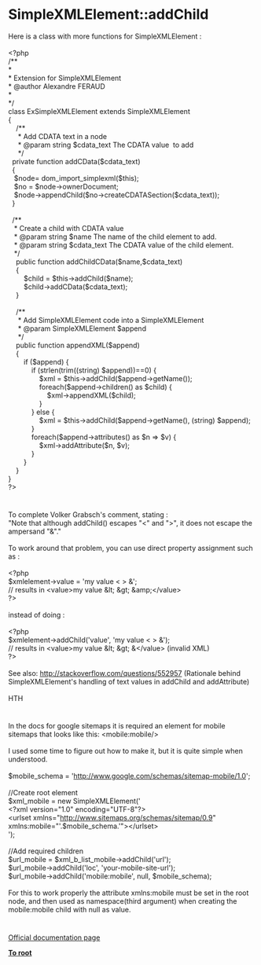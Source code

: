 # SimpleXMLElement::addChild




<div class="phpcode"><span class="html">
Here is a class with more functions for SimpleXMLElement :
<br>
<br><span class="default">&lt;?php
<br></span><span class="comment">/**
<br> *
<br> * Extension for SimpleXMLElement
<br> * @author Alexandre FERAUD
<br> *
<br> */
<br></span><span class="keyword">class </span><span class="default">ExSimpleXMLElement </span><span class="keyword">extends </span><span class="default">SimpleXMLElement
<br></span><span class="keyword">{
<br>&#xA0; &#xA0; </span><span class="comment">/**
<br>&#xA0; &#xA0;&#xA0; * Add CDATA text in a node
<br>&#xA0; &#xA0;&#xA0; * @param string $cdata_text The CDATA value&#xA0; to add
<br>&#xA0; &#xA0;&#xA0; */
<br>&#xA0; </span><span class="keyword">private function </span><span class="default">addCData</span><span class="keyword">(</span><span class="default">$cdata_text</span><span class="keyword">)
<br>&#xA0; {
<br>&#xA0;&#xA0; </span><span class="default">$node</span><span class="keyword">= </span><span class="default">dom_import_simplexml</span><span class="keyword">(</span><span class="default">$this</span><span class="keyword">);
<br>&#xA0;&#xA0; </span><span class="default">$no </span><span class="keyword">= </span><span class="default">$node</span><span class="keyword">-&gt;</span><span class="default">ownerDocument</span><span class="keyword">;
<br>&#xA0;&#xA0; </span><span class="default">$node</span><span class="keyword">-&gt;</span><span class="default">appendChild</span><span class="keyword">(</span><span class="default">$no</span><span class="keyword">-&gt;</span><span class="default">createCDATASection</span><span class="keyword">(</span><span class="default">$cdata_text</span><span class="keyword">));
<br>&#xA0; }
<br>
<br>&#xA0; </span><span class="comment">/**
<br>&#xA0;&#xA0; * Create a child with CDATA value
<br>&#xA0;&#xA0; * @param string $name The name of the child element to add.
<br>&#xA0;&#xA0; * @param string $cdata_text The CDATA value of the child element.
<br>&#xA0;&#xA0; */
<br>&#xA0; &#xA0; </span><span class="keyword">public function </span><span class="default">addChildCData</span><span class="keyword">(</span><span class="default">$name</span><span class="keyword">,</span><span class="default">$cdata_text</span><span class="keyword">)
<br>&#xA0; &#xA0; {
<br>&#xA0; &#xA0; &#xA0; &#xA0; </span><span class="default">$child </span><span class="keyword">= </span><span class="default">$this</span><span class="keyword">-&gt;</span><span class="default">addChild</span><span class="keyword">(</span><span class="default">$name</span><span class="keyword">);
<br>&#xA0; &#xA0; &#xA0; &#xA0; </span><span class="default">$child</span><span class="keyword">-&gt;</span><span class="default">addCData</span><span class="keyword">(</span><span class="default">$cdata_text</span><span class="keyword">);
<br>&#xA0; &#xA0; }
<br>
<br>&#xA0; &#xA0; </span><span class="comment">/**
<br>&#xA0; &#xA0;&#xA0; * Add SimpleXMLElement code into a SimpleXMLElement
<br>&#xA0; &#xA0;&#xA0; * @param SimpleXMLElement $append
<br>&#xA0; &#xA0;&#xA0; */
<br>&#xA0; &#xA0; </span><span class="keyword">public function </span><span class="default">appendXML</span><span class="keyword">(</span><span class="default">$append</span><span class="keyword">)
<br>&#xA0; &#xA0; {
<br>&#xA0; &#xA0; &#xA0; &#xA0; if (</span><span class="default">$append</span><span class="keyword">) {
<br>&#xA0; &#xA0; &#xA0; &#xA0; &#xA0; &#xA0; if (</span><span class="default">strlen</span><span class="keyword">(</span><span class="default">trim</span><span class="keyword">((string) </span><span class="default">$append</span><span class="keyword">))==</span><span class="default">0</span><span class="keyword">) {
<br>&#xA0; &#xA0; &#xA0; &#xA0; &#xA0; &#xA0; &#xA0; &#xA0; </span><span class="default">$xml </span><span class="keyword">= </span><span class="default">$this</span><span class="keyword">-&gt;</span><span class="default">addChild</span><span class="keyword">(</span><span class="default">$append</span><span class="keyword">-&gt;</span><span class="default">getName</span><span class="keyword">());
<br>&#xA0; &#xA0; &#xA0; &#xA0; &#xA0; &#xA0; &#xA0; &#xA0; foreach(</span><span class="default">$append</span><span class="keyword">-&gt;</span><span class="default">children</span><span class="keyword">() as </span><span class="default">$child</span><span class="keyword">) {
<br>&#xA0; &#xA0; &#xA0; &#xA0; &#xA0; &#xA0; &#xA0; &#xA0; &#xA0; &#xA0; </span><span class="default">$xml</span><span class="keyword">-&gt;</span><span class="default">appendXML</span><span class="keyword">(</span><span class="default">$child</span><span class="keyword">);
<br>&#xA0; &#xA0; &#xA0; &#xA0; &#xA0; &#xA0; &#xA0; &#xA0; }
<br>&#xA0; &#xA0; &#xA0; &#xA0; &#xA0; &#xA0; } else {
<br>&#xA0; &#xA0; &#xA0; &#xA0; &#xA0; &#xA0; &#xA0; &#xA0; </span><span class="default">$xml </span><span class="keyword">= </span><span class="default">$this</span><span class="keyword">-&gt;</span><span class="default">addChild</span><span class="keyword">(</span><span class="default">$append</span><span class="keyword">-&gt;</span><span class="default">getName</span><span class="keyword">(), (string) </span><span class="default">$append</span><span class="keyword">);
<br>&#xA0; &#xA0; &#xA0; &#xA0; &#xA0; &#xA0; }
<br>&#xA0; &#xA0; &#xA0; &#xA0; &#xA0; &#xA0; foreach(</span><span class="default">$append</span><span class="keyword">-&gt;</span><span class="default">attributes</span><span class="keyword">() as </span><span class="default">$n </span><span class="keyword">=&gt; </span><span class="default">$v</span><span class="keyword">) {
<br>&#xA0; &#xA0; &#xA0; &#xA0; &#xA0; &#xA0; &#xA0; &#xA0; </span><span class="default">$xml</span><span class="keyword">-&gt;</span><span class="default">addAttribute</span><span class="keyword">(</span><span class="default">$n</span><span class="keyword">, </span><span class="default">$v</span><span class="keyword">);
<br>&#xA0; &#xA0; &#xA0; &#xA0; &#xA0; &#xA0; }
<br>&#xA0; &#xA0; &#xA0; &#xA0; }
<br>&#xA0; &#xA0; }
<br>}
<br></span><span class="default">?&gt;</span>
</span>
</div>
  

#


<div class="phpcode"><span class="html">
To complete Volker Grabsch&apos;s comment, stating :<br>&quot;Note that although addChild() escapes &quot;&lt;&quot; and &quot;&gt;&quot;, it does not escape the ampersand &quot;&amp;&quot;.&quot;<br><br>To work around that problem, you can use direct property assignment such as :<br><br><span class="default">&lt;?php<br>$xmlelement</span><span class="keyword">-&gt;</span><span class="default">value </span><span class="keyword">= </span><span class="string">&apos;my value &lt; &gt; &amp;&apos;</span><span class="keyword">;<br></span><span class="comment">// results in &lt;value&gt;my value &amp;lt; &amp;gt; &amp;amp;&lt;/value&gt;<br></span><span class="default">?&gt;<br></span><br>instead of doing :<br><br><span class="default">&lt;?php<br>$xmlelement</span><span class="keyword">-&gt;</span><span class="default">addChild</span><span class="keyword">(</span><span class="string">&apos;value&apos;</span><span class="keyword">, </span><span class="string">&apos;my value &lt; &gt; &amp;&apos;</span><span class="keyword">);<br></span><span class="comment">// results in &lt;value&gt;my value &amp;lt; &amp;gt; &amp;&lt;/value&gt; (invalid XML)<br></span><span class="default">?&gt;<br></span><br>See also: <a href="http://stackoverflow.com/questions/552957" rel="nofollow" target="_blank">http://stackoverflow.com/questions/552957</a> (Rationale behind SimpleXMLElement&apos;s handling of text values in addChild and addAttribute)<br><br>HTH</span>
</div>
  

#


<div class="phpcode"><span class="html">
In the docs for google sitemaps it is required an element for mobile sitemaps that looks like this: &lt;mobile:mobile/&gt;<br><br>I used some time to figure out how to make it, but it is quite simple when understood.<br><br>$mobile_schema = &apos;<a href="http://www.google.com/schemas/sitemap-mobile/1.0" rel="nofollow" target="_blank">http://www.google.com/schemas/sitemap-mobile/1.0</a>&apos;;<br><br>//Create root element<br>$xml_mobile = new SimpleXMLElement(&apos;<br>&lt;?xml version=&quot;1.0&quot; encoding=&quot;UTF-8&quot;?&gt;<br>&lt;urlset xmlns=&quot;<a href="http://www.sitemaps.org/schemas/sitemap/0.9" rel="nofollow" target="_blank">http://www.sitemaps.org/schemas/sitemap/0.9</a>&quot; xmlns:mobile=&quot;&apos;.$mobile_schema.&apos;&quot;&gt;&lt;/urlset&gt;<br>&apos;);<br><br>//Add required children<br>$url_mobile = $xml_b_list_mobile-&gt;addChild(&apos;url&apos;);<br>$url_mobile-&gt;addChild(&apos;loc&apos;, &apos;your-mobile-site-url&apos;);<br>$url_mobile-&gt;addChild(&apos;mobile:mobile&apos;, null, $mobile_schema);<br><br>For this to work properly the attribute xmlns:mobile must be set in the root node, and then used as namespace(third argument) when creating the mobile:mobile child with null as value.</span>
</div>
  

#

[Official documentation page](https://www.php.net/manual/en/simplexmlelement.addchild.php)

**[To root](/README.md)**